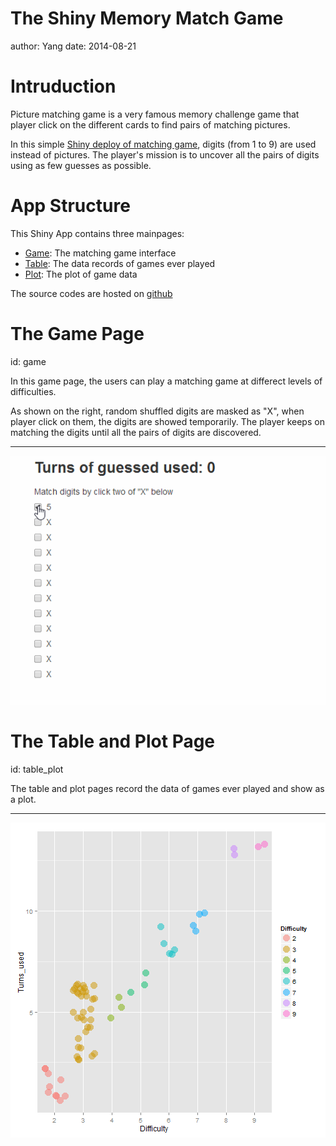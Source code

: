 The Shiny Memory Match Game
========================================================
author: Yang
date: 2014-08-21

Intruduction
========================================================

Picture matching game is a very famous memory challenge game that player click on the different cards to find pairs of matching pictures. 

In this simple [Shiny deploy of matching game](http://doubletang.shinyapps.io/shiny_course_project/), digits (from 1 to 9) are used instead of pictures. The player's mission is to uncover all the pairs of digits using as few guesses as possible. 

App Structure
========================================================

This Shiny App contains three mainpages:
- [Game](#/game): The matching game interface 
- [Table](#/table_plot): The data records of games ever played
- [Plot](#/table_plot): The plot of game data

The source codes are hosted on [github](https://github.com/doubletang/shiny_course_project)

The Game Page
========================================================
id: game

In this game page, the users can play a matching game at differect levels of difficulties.

As shown on the right, random shuffled digits are masked as "X", when player click on them, the digits are showed temporarily. The player keeps on matching the digits until all the pairs of digits are discovered.

***

![alt text](Pitch-figure/pic.gif)

The Table and Plot Page
========================================================
id: table_plot

The table and plot pages record the data of games ever played and show as a plot.

***

![plot of chunk unnamed-chunk-1](Pitch-figure/unnamed-chunk-1.png) 

